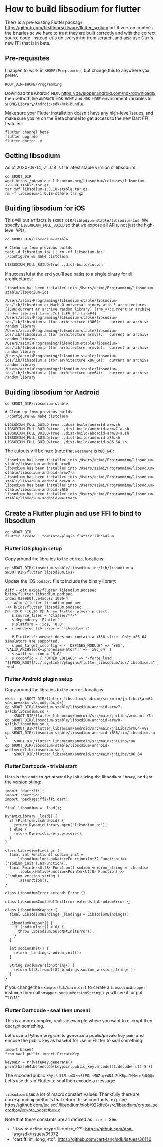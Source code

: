 # How to build libsodium for flutter

There is a pre-existing Flutter package https://github.com/firstfloorsoftware/flutter_sodium but it version controls the binaries so we have to trust they are built correctly and with the correct source code. Instead let's do everything from scratch, and also use Dart's new FFI that is in beta.

## Pre-requisites

I happen to work in `$HOME/Programming`, but change this to anywhere you prefer.

```
ROOT_DIR=$HOME/Programming
```

Download the Android NDK https://developer.android.com/ndk/downloads/ then setboth  the `ANDROID_NDK_HOME` and `NDK_HOME` environment variables to `$HOME/Library/Android/sdk/ndk-bundle`.

Make sure your Flutter installation doesn't have any high-level issues, and make sure you're on the Beta channel to get access to the new Dart FFI features:

```
flutter channel beta
flutter upgrade
flutter doctor -v
```

## Getting libsodium

As of 2020-06-14, v1.0.18 is the latest stable version of libsodium.

```
cd $ROOT_DIR
wget https://download.libsodium.org/libsodium/releases/libsodium-1.0.18-stable.tar.gz
tar xvf libsodium-1.0.18-stable.tar.gz
rm -f libsodium-1.0.18-stable.tar.gz
```

## Building libsodium for iOS

This will put artifacts in `$ROOT_DIR/libsodium-stable/libsodium-ios`. We specify `LIBSODIUM_FULL_BUILD` so that we expose all APIs, not just the high-level APIs.

```
cd $ROOT_DIR/libsodium-stable

# Clean up from previous builds
test -d libsodium-ios || rm -rf libsodium-ios
./configure && make distclean

LIBSODIUM_FULL_BUILD=true ./dist-build/ios.sh
```

If successful at the end you'll see paths to a single binary for all architectures:

```
libsodium has been installed into /Users/asimi/Programming/libsodium-stable/libsodium-ios

/Users/asimi/Programming/libsodium-stable/libsodium-ios/lib/libsodium.a: Mach-O universal binary with 5 architectures: [i386:current ar archive random library] [arm_v7:current ar archive random library] [arm_v7s] [x86_64] [arm64]
/Users/asimi/Programming/libsodium-stable/libsodium-ios/lib/libsodium.a (for architecture i386):	current ar archive random library
/Users/asimi/Programming/libsodium-stable/libsodium-ios/lib/libsodium.a (for architecture armv7):	current ar archive random library
/Users/asimi/Programming/libsodium-stable/libsodium-ios/lib/libsodium.a (for architecture armv7s):	current ar archive random library
/Users/asimi/Programming/libsodium-stable/libsodium-ios/lib/libsodium.a (for architecture x86_64):	current ar archive random library
/Users/asimi/Programming/libsodium-stable/libsodium-ios/lib/libsodium.a (for architecture arm64):	current ar archive random library
```

## Building libsodium for Android

```
cd $ROOT_DIR/libsodium-stable

# Clean up from previous builds
./configure && make distclean

LIBSODIUM_FULL_BUILD=true ./dist-build/android-arm.sh
LIBSODIUM_FULL_BUILD=true ./dist-build/android-armv7-a.sh
LIBSODIUM_FULL_BUILD=true ./dist-build/android-armv8-a.sh
LIBSODIUM_FULL_BUILD=true ./dist-build/android-x86.sh
LIBSODIUM_FULL_BUILD=true ./dist-build/android-x86_64.sh
```

The outputs will be here (note that `westmere` is `x86_64`):

```
libsodium has been installed into /Users/asimi/Programming/libsodium-stable/libsodium-android-armv6
libsodium has been installed into /Users/asimi/Programming/libsodium-stable/libsodium-android-armv7-a
libsodium has been installed into /Users/asimi/Programming/libsodium-stable/libsodium-android-armv8-a
libsodium has been installed into /Users/asimi/Programming/libsodium-stable/libsodium-android-i686
libsodium has been installed into /Users/asimi/Programming/libsodium-stable/libsodium-android-westmere
```

## Create a Flutter plugin and use FFI to bind to libsodium

```
cd $ROOT_DIR
flutter create --template=plugin flutter_libsodium
```

### Flutter iOS plugin setup

Copy around the libraries to the correct locations:

```
cp $ROOT_DIR/libsodium-stable/libsodium-ios/lib/libsodium.a $ROOT_DIR/flutter_libsodium/ios/
```

Update the iOS `podspec` file to include the binary library:

```
diff --git a/ios/flutter_libsodium.podspec b/ios/flutter_libsodium.podspec
index 0ae9b0f..e4ad522 100644
--- a/ios/flutter_libsodium.podspec
+++ b/ios/flutter_libsodium.podspec
@@ -16,8 +16,10 @@ A new flutter plugin project.
   s.source_files = 'Classes/**/*'
   s.dependency 'Flutter'
   s.platform = :ios, '8.0'
+  s.vendored_libraries = 'libsodium.a'

   # Flutter.framework does not contain a i386 slice. Only x86_64 simulators are supported.
   s.pod_target_xcconfig = { 'DEFINES_MODULE' => 'YES', 'VALID_ARCHS[sdk=iphonesimulator*]' => 'x86_64' }
   s.swift_version = '5.0'
+  s.xcconfig = { 'OTHER_LDFLAGS' => '-force_load "${PODS_ROOT}/../.symlinks/plugins/flutter_libsodium/ios/libsodium.a"'}
 end
```

### Flutter Android plugin setup

Copy around the libraries to the correct locations:

```
mkdir -p $ROOT_DIR/flutter_libsodium/android/src/main/jniLibs/{arm64-v8a,armeabi-v7a,x86,x86_64}
cp $ROOT_DIR/libsodium-stable/libsodium-android-armv7-a/lib/libsodium.so \
    $ROOT_DIR/flutter_libsodium/android/src/main/jniLibs/armeabi-v7a
cp $ROOT_DIR/libsodium-stable/libsodium-android-armv8-a/lib/libsodium.so \
    $ROOT_DIR/flutter_libsodium/android/src/main/jniLibs/arm64-v8a
cp $ROOT_DIR/libsodium-stable/libsodium-android-i686/lib/libsodium.so \
    $ROOT_DIR/flutter_libsodium/android/src/main/jniLibs/x86
cp $ROOT_DIR/libsodium-stable/libsodium-android-westmere/lib/libsodium.so \
    $ROOT_DIR/flutter_libsodium/android/src/main/jniLibs/x86_64
```

### Flutter Dart code - trivial start

Here is the code to get started by initializing the libsodium library, and get the version string:

```
import 'dart:ffi';
import 'dart:io';
import 'package:ffi/ffi.dart';

final libsodium = _load();

DynamicLibrary _load() {
  if (Platform.isAndroid) {
    return DynamicLibrary.open("libsodium.so");
  } else {
    return DynamicLibrary.process();
  }
}

class LibsodiumBindings {
  final int Function() sodium_init =
      libsodium.lookup<NativeFunction<Int32 Function()>>('sodium_init').asFunction();
  final Pointer<Utf8> Function() sodium_version_string = libsodium
      .lookup<NativeFunction<Pointer<Utf8> Function()>>('sodium_version_string')
      .asFunction();
}

class LibsodiumError extends Error {}

class LibsodiumCouldNotInitError extends LibsodiumError {}

class LibsodiumWrapper {
  final LibsodiumBindings _bindings = LibsodiumBindings();

  LibsodiumWrapper() {
    if (sodiumInit() < 0) {
      throw LibsodiumCouldNotInitError();
    }
  }

  int sodiumInit() {
    return _bindings.sodium_init();
  }

  String sodiumVersionString() {
    return Utf8.fromUtf8(_bindings.sodium_version_string());
  }
}
```

If you change the `example/lib/main.dart` to create a `LibsodiumWrapper` instance then call `wrapper.sodiumVersionString()` you'll see it output "1.0.18".

### Flutter Dart code - seal then unseal

This is a more complex, realistic example where you want to encrypt then decrypt something.

Let's use a Python program to generate a public/private key pair, and encode the public key as base64 for use in Flutter to seal something:

```
import base64
from nacl.public import PrivateKey

keypair = PrivateKey.generate()
print(base64.b64encode(keypair.public_key.encode()).decode('utf-8'))
```

The encoded public key is `31SbsmXLwc3fPOLsM0Ztg+WNJL2UKRpaDKMvtoSdQQQ=`. Let's use this in Flutter to seal then encode a message:

```

```




`libsodium` uses a lot of macro constant values. Thankfully there are corresponding methods that return these constants, e.g. see https://github.com/jedisct1/libsodium/blob/927dfe8/src/libsodium/crypto_secretbox/crypto_secretbox.c.

Note that these constants are all defined as `size_t`. See:

-   "How to define a type like size_t??": https://github.com/dart-lang/sdk/issues/39372
-   "dart:ffi int, long, etc": https://github.com/dart-lang/sdk/issues/36140

